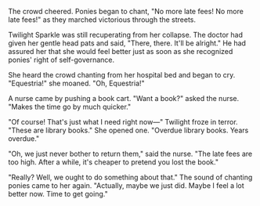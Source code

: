 The crowd cheered. Ponies began to chant, "No more late fees! No more late fees!" as they marched victorious through the streets.

Twilight Sparkle was still recuperating from her collapse. The doctor had given her gentle head pats and said, "There, there. It'll be alright." He had assured her that she would feel better just as soon as she recognized ponies' right of self-governance.

She heard the crowd chanting from her hospital bed and began to cry. "Equestria!" she moaned. "Oh, Equestria!"

A nurse came by pushing a book cart. "Want a book?" asked the nurse. "Makes the time go by much quicker."

"Of course! That's just what I need right now—" Twilight froze in terror. "These are library books." She opened one. "Overdue library books. Years overdue."

"Oh, we just never bother to return them," said the nurse. "The late fees are too high. After a while, it's cheaper to pretend you lost the book."

"Really? Well, we ought to do something about that." The sound of chanting ponies came to her again. "Actually, maybe we just did. Maybe I feel a lot better now. Time to get going."